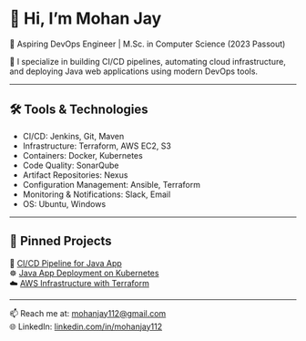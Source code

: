 # 👋 Hi, I’m Mohan Jay

🎯 Aspiring DevOps Engineer | M.Sc. in Computer Science (2023 Passout)

🚀 I specialize in building CI/CD pipelines, automating cloud infrastructure, and deploying Java web applications using modern DevOps tools.

---

## 🛠️ Tools & Technologies

- CI/CD: Jenkins, Git, Maven
- Infrastructure: Terraform, AWS EC2, S3
- Containers: Docker, Kubernetes
- Code Quality: SonarQube
- Artifact Repositories: Nexus
- Configuration Management: Ansible, Terraform 
- Monitoring & Notifications: Slack, Email
- OS: Ubuntu, Windows

---

## 📌 Pinned Projects

🔁 [CI/CD Pipeline for Java App](https://github.com/mohanjay112/ci-cd-java-pipeline-jenkins)  
☸️ [Java App Deployment on Kubernetes](https://github.com/mohanjay112/java-app-kubernetes-deployment)  
☁️ [AWS Infrastructure with Terraform](https://github.com/mohanjay112/terraform-aws-infrastructure)

---

📫 Reach me at: mohanjay112@gmail.com  
🌐 LinkedIn: [linkedin.com/in/mohanjay112](https://linkedin.com/in/mohanjay112)

